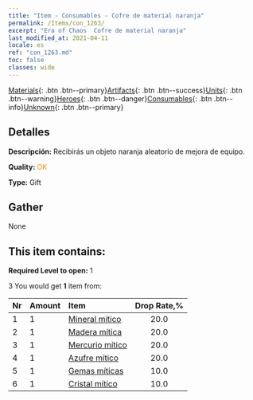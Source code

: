 ```yaml
---
title: "Item - Consumables - Cofre de material naranja"
permalink: /Items/con_1263/
excerpt: "Era of Chaos  Cofre de material naranja"
last_modified_at: 2021-04-11
locale: es
ref: "con_1263.md"
toc: false
classes: wide
---
```

 [Materials](/es/Items/){: .btn .btn--primary}[Artifacts](/es/Items/Artifacts/){: .btn .btn--success}[Units](/es/Items/Units/){: .btn .btn--warning}[Heroes](/es/Items/Heroes/){: .btn .btn--danger}[Consumables](/es/Items/Consumables/){: .btn .btn--info}[Unknown](/es/Items/Unknown/){: .btn .btn--primary}

## Detalles
 **Descripción:** Recibirás un objeto naranja aleatorio de mejora de equipo.

 **Quality:** <span style="color: #FF8C00">OK</span>

 **Type:** Gift

## Gather

  None

## This item contains:

 **Required Level to open:** 1

 3 You would get **1** item  from:

  | Nr | Amount |     Item    | Drop Rate,% |
  |:---|:-------|:------------|:---------:|
  | 1 | 1 | [Mineral mítico](/es/Items/mat_61/) | 20.0 | 
  | 2 | 1 | [Madera mítica](/es/Items/mat_62/) | 20.0 | 
  | 3 | 1 | [Mercurio mítico](/es/Items/mat_63/) | 20.0 | 
  | 4 | 1 | [Azufre mítico](/es/Items/mat_64/) | 20.0 | 
  | 5 | 1 | [Gemas míticas](/es/Items/mat_65/) | 10.0 | 
  | 6 | 1 | [Cristal mítico](/es/Items/mat_66/) | 10.0 | 
